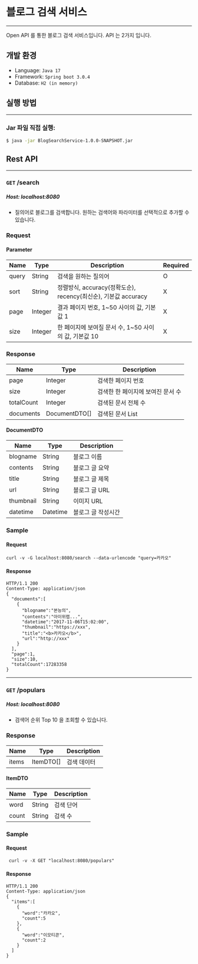 # 블로그 검색 서비스

---

Open API 를 통한 블로그 검색 서비스입니다.
API 는 2가지 입니다.

## 개발 환경

- Language: `Java 17`
- Framework: `Spring boot 3.0.4`
- Database: `H2 (in memory)`

## 실행 방법

---

### Jar 파일 직접 실행:

```sh
$ java -jar BlogSearchService-1.0.0-SNAPSHOT.jar
```

## Rest API

---

### `GET` /search  
##### Host: localhost:8080

- 질의어로 블로그를 검색합니다. 원하는 검색어와 파라미터를 선택적으로 추가할 수 있습니다.

### Request  
#### Parameter  
|Name|Type|Description|Required|
|---|---|---|---|
|query|String|검색을 원하는 질의어|O|
|sort|String|정렬방식, accuracy(정확도순), recency(최신순), 기본값 accuracy|X|
|page|Integer|결과 페이지 번호, 1~50 사이의 값, 기본값 1|X|
|size|Integer|한 페이지에 보여질 문서 수, 1~50 사이의 값, 기본값 10|X|

### Response  
|Name| Type          |Description|
|---|---------------|---|
|page| Integer       |검색한 페이지 번호|
|size| Integer       |검색한 한 페이지에 보여진 문서 수|
|totalCount| Integer       |검색된 문서 전체 수|
|documents| DocumentDTO[] |검색된 문서 List|

#### DocumentDTO
|Name|Type|Description|
|---|---|---|
|blogname|String|블로그 이름|
|contents|String|블로그 글 요약|
|title|String|블로그 글 제목|
|url|String|블로그 글 URL|
|thumbnail|String|이미지 URL|
|datetime|Datetime|블로그 글 작성시간|

### Sample

#### Request
```shell
curl -v -G localhost:8080/search --data-urlencode "query=카카오"
```

#### Response
```shell
HTTP/1.1 200
Content-Type: application/json
{
  "documents":[
    {
      "blogname":"본능의",
      "contents":"아이위랩...",
      "datetime":"2017-11-06T15:02:00",
      "thumbnail":"https://xxx",
      "title":"<b>카카오</b>",
      "url":"http://xxx"
    }
  ],
  "page":1,
  "size":10,
  "totalCount":17283358
}
```
---

### `GET` /populars  
##### Host: localhost:8080

- 검색어 순위 Top 10 을 조회할 수 있습니다.

### Response  
| Name  | Type      | Description |
|-------|-----------|-------------|
| items | ItemDTO[] | 검색 데이터      |

#### ItemDTO
| Name |Type|Description|
|------|---|---|
| word |String|검색 단어|
|count|String|검색 수|

### Sample

#### Request
```shell
 curl -v -X GET "localhost:8080/populars"    
```

#### Response
```shell
HTTP/1.1 200 
Content-Type: application/json
{
  "items":[
    {
      "word":"카카오",
      "count":5
    },
    {
      "word":"이모티콘",
      "count":2
    }
  ]
}
```